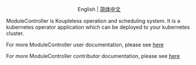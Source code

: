 <div align="center">

English | [简体中文](./README-zh_CN.md)

</div>

ModuleController is Koupleless operation and scheduling system. It is a kubernetes operator application which can be deployed to your kubernetes cluster.

For more ModuleController user documentation, please see [here](https://koupleless.io/docs/tutorials/module-operation/module-online-and-offline/)

For more ModuleController contributor documentation, please see [here](https://koupleless.io/docs/tutorials/module-operation/module-online-and-offline/)
